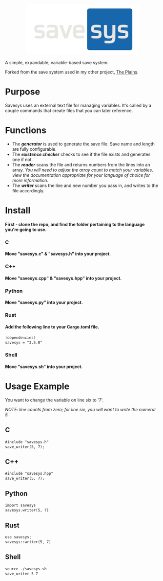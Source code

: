 <p align="center">
  <img width="369" height="166" src=https://github.com/draumaz/savesys/blob/main/logo.png?raw>
</p>

A simple, expandable, variable-based save system.

Forked from the save system used in my other project, [The Plains](https://github.com/draumaz/plains).

# Purpose

Savesys uses an external text file for managing variables. It's called by a couple commands that create files that you can later reference.

# Functions

- The ***generator*** is used to generate the save file. Save name and length are fully configurable.
- The ***existence checker*** checks to see if the file exists and generates one if not.
- The ***reader*** scans the file and returns numbers from the lines into an array. *You will need to adjust the array count to match your variables, view the documentation appropriate for your language of choice for more information.*
- The ***writer*** scans the line and new number you pass in, and writes to the file accordingly.

# Install

#### First - clone the repo, and find the folder pertaining to the language you're going to use.

### C

#### Move "savesys.c" & "savesys.h" into your project.

### C++

#### Move "savesys.cpp" & "savesys.hpp" into your project.

### Python

#### Move "savesys.py" into your project.

### Rust

#### Add the following line to your Cargo.toml file.
```
[dependencies]
savesys = "3.5.0"
```
### Shell

#### Move "savesys.sh" into your project.

# Usage Example

You want to change the variable on line six to '7'.

*NOTE: line counts from zero; for line six, you will want to write the numeral 5.*

## C

```
#include "savesys.h"
save_writer(5, 7);
```

## C++

```
#include "savesys.hpp"
save_writer(5, 7);
```

## Python

```
import savesys
savesys.writer(5, 7)
```

## Rust

```
use savesys;
savesys::writer(5, 7)
```

## Shell

```
source ./savesys.sh
save_writer 5 7
```
